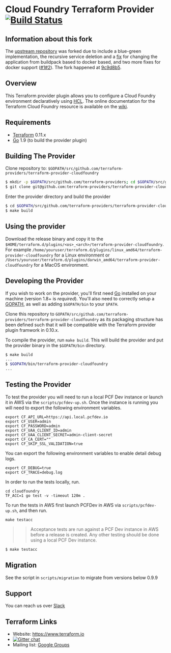 Cloud Foundry Terraform Provider [![Build Status](https://travis-ci.org/mevansam/terraform-provider-cloudfoundry.svg?branch=master)](https://travis-ci.org/mevansam/terraform-provider-cloudfoundry)
================================

Information about this fork
---------------------------

The [upstream repository](https://github.com/mevansam/terraform-provider-cf) was forked due to include a blue-green implementation, the recursive service deletion and a [fix](https://github.com/lixilin2301/terraform-provider-cf/commit/ef09d0773a0d7a471693e940d9c42963170897ed) for changing the application from buildpack based to docker based, and two more fixes for docker support ([#1](https://github.com/lixilin2301/terraform-provider-cf/commit/0e64342e10279020191877b9adc09958efa7cbb7)[#2](https://github.com/lixilin2301/terraform-provider-cf/commit/a168637389e6480418a7c90c23c2d96c193c7c8e)). The fork happened at [9c9d8b5](https://github.com/mevansam/terraform-provider-cf/commit/9c9d8b58989f81f3abeb38a4bac6fa56d067c5fc).

Overview
--------

This Terraform provider plugin allows you to configure a Cloud Foundry environment declaratively using [HCL](https://github.com/hashicorp/hcl). The online documentation for the Terraform Cloud Foundry resource is available on the [wiki](https://github.com/mevansam/terraform-provider-cloudfoundry/wiki).

Requirements
------------

-	[Terraform](https://www.terraform.io/downloads.html) 0.11.x
-	[Go](https://golang.org/doc/install) 1.9 (to build the provider plugin)

Building The Provider
---------------------

Clone repository to: `$GOPATH/src/github.com/terraform-providers/terraform-provider-cloudfoundry`

```sh
$ mkdir -p $GOPATH/src/github.com/terraform-providers; cd $GOPATH/src/github.com/terraform-providers
$ git clone git@github.com:terraform-providers/terraform-provider-cloudfoundry
```

Enter the provider directory and build the provider

```sh
$ cd $GOPATH/src/github.com/terraform-providers/terraform-provider-cloudfoundry
$ make build
```

Using the provider
------------------

Download the release binary and copy it to the `$HOME/terraform.d/plugins/<os>_<arch>/terraform-provider-cloudfoundry`. For example `/home/youruser/terraform.d/plugins/linux_amd64/terraform-provider-cloudfoundry` for a Linux environment or `/Users/youruser/terraform.d/plugins/darwin_amd64/terraform-provider-cloudfoundry` for a MacOS environment.

Developing the Provider
-----------------------

If you wish to work on the provider, you'll first need [Go](http://www.golang.org) installed on your machine (version 1.8+ is *required*). You'll also need to correctly setup a [GOPATH](http://golang.org/doc/code.html#GOPATH), as well as adding `$GOPATH/bin` to your `$PATH`.

Clone this repository to `GOPATH/src/github.com/terraform-providers/terraform-provider-cloudfoundry` as its packaging structure
has been defined such that it will be compatible with the Terraform provider plugin framwork in 0.10.x.

To compile the provider, run `make build`. This will build the provider and put the provider binary in the `$GOPATH/bin` directory.

```sh
$ make build
...
$ $GOPATH/bin/terraform-provider-cloudfoundry
...
```

Testing the Provider
--------------------

To test the provider you will need to run a local PCF Dev instance or launch it in AWS via the `scripts/pcfdev-up.sh`. Once the instance is running you will need to export the following environment variables.

```
export CF_API_URL=https://api.local.pcfdev.io
export CF_USER=admin
export CF_PASSWORD=admin
export CF_UAA_CLIENT_ID=admin
export CF_UAA_CLIENT_SECRET=admin-client-secret
export CF_CA_CERT=""
export CF_SKIP_SSL_VALIDATION=true
```

You can export the following environment variables to enable detail debug logs.

```
export CF_DEBUG=true
export CF_TRACE=debug.log
```

In order to run the tests locally, run.

```
cd cloudfoundry
TF_ACC=1 go test -v -timeout 120m .
```

To run the tests in AWS first launch PCFDev in AWS via `scripts/pcfdev-up.sh`, and then run.

```
make testacc
```

>> Acceptance tests are run against a PCF Dev instance in AWS before a release is created. Any other testing should be done using a local PCF Dev instance.

```sh
$ make testacc
```

Migration
---------

See the script in `scripts/migration` to migrate from versions below 0.9.9

Support
-------

You can reach us over [Slack](https://cloudfoundry.slack.com/messages/C7JRBR8CV/)

Terraform Links
---------------

- Website: https://www.terraform.io
- [![Gitter chat](https://badges.gitter.im/hashicorp-terraform/Lobby.png)](https://gitter.im/hashicorp-terraform/Lobby)
- Mailing list: [Google Groups](http://groups.google.com/group/terraform-tool)
